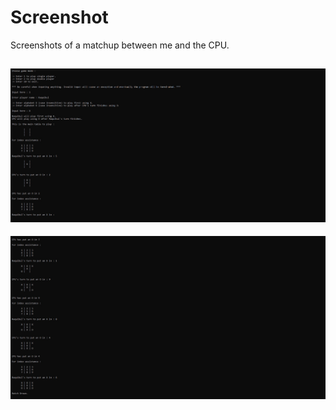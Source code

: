 # Screenshot

Screenshots of a matchup between me and the CPU.  
  
![screenshot-1](Images/1.jpg)  
------
![screenshot-2](Images/2.jpg)
